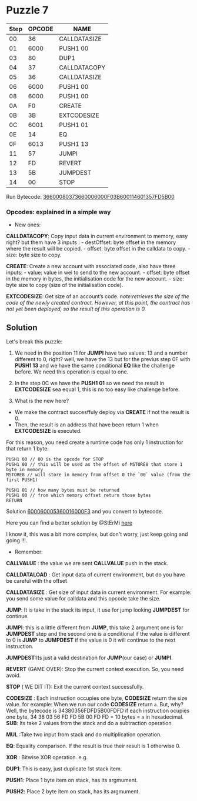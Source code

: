 # Puzzle 7

| Step| OPCODE| NAME|
|-----|-----|-----|
|00  | 36   | CALLDATASIZE
|01  | 6000   | PUSH1 00
|03  | 80   | DUP1
|04  | 37   | CALLDATACOPY
|05  | 36   | CALLDATASIZE
|06  | 6000   | PUSH1 00
|08  | 6000   | PUSH1 00
|0A  | F0   | CREATE
|0B  | 3B   | EXTCODESIZE
|0C  | 6001   | PUSH1 01
|0E  | 14   | EQ
|0F  | 6013   | PUSH1 13
|11  | 57   | JUMPI
|12  | FD   | REVERT
|13  | 5B   | JUMPDEST
|14  | 00   | STOP



Run Bytecode: [36600080373660006000F03B600114601357FD5B00](https://www.evm.codes/playground?fork=merge&unit=Wei&codeType=Bytecode&code='36~0803736~0~0F03B~114601357FD5B00'~600%01~_)


### Opcodes: explained in a simple way
- New ones:

**CALLDATACOPY**: Copy input data in current environment to memory, easy right? but them have 3 inputs :
    - destOffset: byte offset in the memory where the result will be copied.
    - offset: byte offset in the calldata to copy.
    - size: byte size to copy.


**CREATE**: Create a new account with associated code, also have three inputs:
    - value: value in wei to send to the new account.
    - offset: byte offset in the memory in bytes, the initialisation code for the new account.
    - size: byte size to copy (size of the initialisation code).

**EXTCODESIZE**: Get size of an account’s code. *note:retrieves the size of the code of the newly created contract. However, at this point, the contract has not yet been deployed, so the result of this operation is 0.*




## Solution 

Let's break this puzzle:



1. We need in the position 11 for **JUMPI** have two values: 13 and a number different to 0, right? well, we have the 13 but for the previus step 0F with **PUSH1 13** and we have the same conditional **EQ** like the challenge before. We need this operation is equal to one.

2. In the step 0C we have the **PUSH1 01** so we need the result in **EXTCODESIZE** sea equal 1, this is no too easy like challenge before. 

3. What is the new here? 
- We make the contract succesffuly deploy via **CREATE** if not the result is 0. 
- Then, the result is an address that have been return 1 when **EXTCODESIZE** is executed.

 For this reason, you need create a runtime code has only 1 instruction for that return 1 byte. 

 ```
 PUSH1 00 // 00 is the opcode for STOP
PUSH1 00 // this will be used as the offset of MSTORE8 that store 1 byte in memory
MSTORE8 // will store in memory from offset 0 the `00` value (from the first PUSH1)

PUSH1 01 // how many bytes must be returned
PUSH1 00 // from which memory offset return those bytes
RETURN
```



Solution [600060005360016000F3](https://www.evm.codes/playground?fork=merge&unit=Wei&codeType=Mnemonic&code='Q00%20isJopcodzfor%20STOPgQthisLill_zused%20asJkof%20WqatZ1_ytzinjgW~willZinj%20XI0J%6000%60%20valuz%7BXJfirsKV%7Dggx1~howYany_ytesYust_zreturnedgQXLhichjIreturnqoszbytesgRETURN'~%20%2F%2F%20ze%20xV%200q%20thkoffseKjYemoryg%5Cn_%20bZ%20storzY%20mXfromWMSTORE8VPUSH1Qx0~L%20wKt%20JqzI%20k%01IJKLQVWXYZ_gjkqxz~_) and you convert to bytecode.

Here you can find a better solution by @StErMi [here](https://stermi.xyz/blog/evm-puzzle-7-solution)

I know it, this was a bit  more complex, but don't worry, just keep going and going !!!.

- Remember:

**CALLVALUE** : the value we are sent **CALLVALUE** push in the stack.

**CALLDATALOAD** : Get input data of current environment, but do you have be careful with the offset

**CALLDATASIZE** : Get size of input data in current environment. For example: you send some value for calldata and this opcode take the size.

**JUMP**:  It is take in the stack its input, it use for jump looking **JUMPDEST** for continue.

**JUMPI**: this is a little different from **JUMP**, this take 2 argument one is for **JUMPDEST** step and the second one is a conditional if the value is different to 0 is **JUMP** to **JUMPDEST** if the value is 0 it will continue to the next instruction.

**JUMPDEST**:Its just a valid destination for **JUMP**(our case) or **JUMPI**.

**REVERT** (GAME OVER): Stop the current context execution. So, you need avoid.

**STOP** ( WE DIT IT): Exit the current context successfully. 

**CODESIZE** : Each instruction occupies one byte, **CODESIZE** return the size value. for example:
        When we run our code  **CODESIZE** return `a`. But, why? 
        Well, the bytecode is 34380356FDFD5B00FDFD if each instruction ocupies one byte, 34 38 03 56 FD FD 5B 00 FD FD = 10 bytes = `a` in hexadecimal.
**SUB**:  Its take 2 values from the stack and do a subtraction operation

**MUL** :Take two input from stack and do multiplication operation.

**EQ**: Equality comparison. If the result is true their result is 1 otherwise 0.

**XOR** : Bitwise XOR operation. e.g. 

**DUP1**: This is easy, just duplicate 1st stack item. 

**PUSH1**: 	Place 1 byte item on stack, has its argmument.

**PUSH2**: Place 2 byte item on stack, has its argmument.